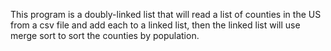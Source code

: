 This program is a doubly-linked list that will read a list of counties in the US from a csv file and add each to a linked list, then the linked list will use merge sort to sort the counties by population.

